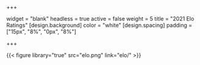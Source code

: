 +++

widget = "blank"
headless = true 
active = false 
weight = 5 
title = "2021 Elo Ratings"
[design.background]
color = "white"
[design.spacing]
padding = ["15px", "8%", "0px", "8%"]

+++

{{< figure library="true" src="elo.png" link="elo/" >}}